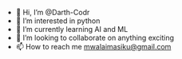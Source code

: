 - 👋 Hi, I’m @Darth-Codr
- 👀 I’m interested in python
- 🌱 I’m currently learning AI and ML
- 💞️ I’m looking to collaborate on anything exciting 
- 📫 How to reach me mwalaimasiku@gmail.com


<!---
Darth-Codr/Darth-Codr is a ✨ special ✨ repository because its `README.md` (this file) appears on your GitHub profile.
You can click the Preview link to take a look at your changes.
--->
